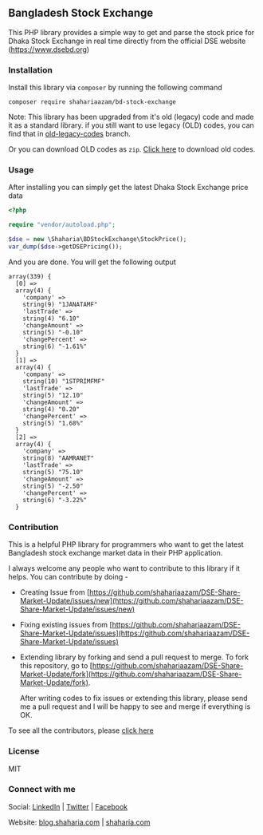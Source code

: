 ## Bangladesh Stock Exchange

This PHP library provides a simple way to get and parse the stock price for Dhaka Stock Exchange in real time directly
from the official DSE website (https://www.dsebd.org)


### Installation

Install this library via `composer` by running the following command

`composer require shahariaazam/bd-stock-exchange`


Note: This library has been upgraded from it's old (legacy) code and made it as a standard library.
if you still want to use legacy (OLD) codes, you can find that in [old-legacy-codes](https://github.com/shahariaazam/DSE-Share-Market-Update/tree/old-legacy-codes) branch.

Or you can download OLD codes as `zip`. [Click here](https://github.com/shahariaazam/DSE-Share-Market-Update/raw/old-legacy-codes/dse.zip) to download old codes.


### Usage

After installing you can simply get the latest Dhaka Stock Exchange price data

```php
<?php

require "vendor/autoload.php";

$dse = new \Shaharia\BDStockExchange\StockPrice();
var_dump($dse->getDSEPricing());
```

And you are done. You will get the following output

```
array(339) {
  [0] =>
  array(4) {
    'company' =>
    string(9) "1JANATAMF"
    'lastTrade' =>
    string(4) "6.10"
    'changeAmount' =>
    string(5) "-0.10"
    'changePercent' =>
    string(6) "-1.61%"
  }
  [1] =>
  array(4) {
    'company' =>
    string(10) "1STPRIMFMF"
    'lastTrade' =>
    string(5) "12.10"
    'changeAmount' =>
    string(4) "0.20"
    'changePercent' =>
    string(5) "1.68%"
  }
  [2] =>
  array(4) {
    'company' =>
    string(8) "AAMRANET"
    'lastTrade' =>
    string(5) "75.10"
    'changeAmount' =>
    string(5) "-2.50"
    'changePercent' =>
    string(6) "-3.22%"
  }
```


### Contribution

This is a helpful PHP library for programmers who want to get the latest Bangladesh stock exchange market data 
in their PHP application.

I always welcome any people who want to contribute to this library if it helps. You can contribute by doing -

- Creating Issue from [https://github.com/shahariaazam/DSE-Share-Market-Update/issues/new](https://github.com/shahariaazam/DSE-Share-Market-Update/issues/new)
- Fixing existing issues from [https://github.com/shahariaazam/DSE-Share-Market-Update/issues](https://github.com/shahariaazam/DSE-Share-Market-Update/issues)
- Extending library by forking and send a pull request to merge. To fork this repository, go to [https://github.com/shahariaazam/DSE-Share-Market-Update/fork](https://github.com/shahariaazam/DSE-Share-Market-Update/fork).
  
  After writing codes to fix issues or extending this library, please send me a pull request and I will be happy to 
  see and merge if everything is OK.
  
To see all the contributors, please [click here](https://github.com/shahariaazam/DSE-Share-Market-Update/graphs/contributors)
  
### License

MIT


### Connect with me

Social:
[LinkedIn](https://bd.linkedin.com/in/shaharia) | [Twitter](https://twitter.com/shaharia) | [Facebook](https://facebook.com/shahariaazamweb)

Website:
[blog.shaharia.com](https://blog.shaharia.com) | [shaharia.com](https://www.shaharia.com)